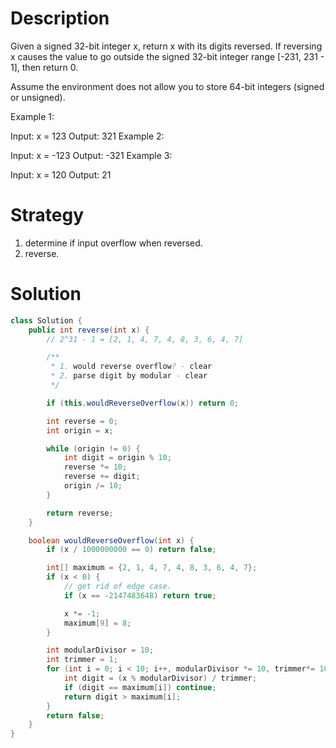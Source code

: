 # Description
Given a signed 32-bit integer x, return x with its digits reversed. If reversing x causes the value to go outside the signed 32-bit integer range [-231, 231 - 1], then return 0.

Assume the environment does not allow you to store 64-bit integers (signed or unsigned).

 

Example 1:

Input: x = 123
Output: 321
Example 2:

Input: x = -123
Output: -321
Example 3:

Input: x = 120
Output: 21

# Strategy
1. determine if input overflow when reversed.
2. reverse.

# Solution
```java
class Solution {
    public int reverse(int x) {
        // 2^31 - 1 = [2, 1, 4, 7, 4, 8, 3, 6, 4, 7]

        /**
         * 1. would reverse overflow? - clear
         * 2. parse digit by modular - clear
         */

        if (this.wouldReverseOverflow(x)) return 0;

        int reverse = 0;
        int origin = x;

        while (origin != 0) {
            int digit = origin % 10;
            reverse *= 10;
            reverse += digit;
            origin /= 10;
        }

        return reverse;
    }

    boolean wouldReverseOverflow(int x) {
        if (x / 1000000000 == 0) return false;

        int[] maximum = {2, 1, 4, 7, 4, 8, 3, 6, 4, 7};
        if (x < 0) {
            // get rid of edge case.
            if (x == -2147483648) return true;

            x *= -1;
            maximum[9] = 8;
        }

        int modularDivisor = 10;
        int trimmer = 1;
        for (int i = 0; i < 10; i++, modularDivisor *= 10, trimmer*= 10) {
            int digit = (x % modularDivisor) / trimmer;
            if (digit == maximum[i]) continue;
            return digit > maximum[i];
        }
        return false;
    }
}
```